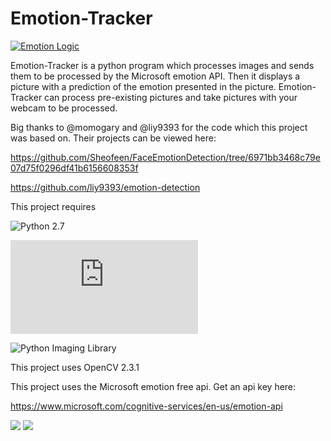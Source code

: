 # Emotion-Tracker
[![Emotion Logic](http://s32.postimg.org/f2bmjdf1h/Untitled.jpg)](http://sendvid.com/vlwo26xy)

Emotion-Tracker is a python program which processes images and sends them to be processed by the Microsoft emotion API. Then it displays a picture with a prediction of the emotion presented in the picture. Emotion-Tracker can process pre-existing pictures and take pictures with your webcam to be processed. 

Big thanks to @momogary and @liy9393 for the code which this project was based on.
Their projects can be viewed here:

https://github.com/Sheofeen/FaceEmotionDetection/tree/6971bb3468c79e07d75f0296df41b6156608353f

https://github.com/liy9393/emotion-detection

This project requires

![Python 2.7](https://www.python.org/download/releases/2.7/)

![OpenCV](http://opencv-python-tutroals.readthedocs.io/en/latest/py_tutorials/py_setup/py_setup_in_windows/py_setup_in_windows.html) 

![Python Imaging Library](http://www.pythonware.com/products/pil/)

This project uses OpenCV 2.3.1

This project uses the Microsoft emotion free api. Get an api key here:  

https://www.microsoft.com/cognitive-services/en-us/emotion-api

![](http://s32.postimg.org/xnl0y9qd1/Untitled.png)  ![](http://s32.postimg.org/k1owjgy45/xdd.png)
